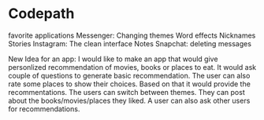 # Codepath
favorite applications
Messenger: Changing themes
            Word effects
            Nicknames
            Stories
Instagram: The clean interface
            Notes
Snapchat: deleting messages 

New Idea for an app: I would like to make an app that would give personlized recommendation of movies, books or places to eat. It would ask couple of questions to generate basic recommendation. The user can also rate some places to show their choices. Based on that it would provide the recommentations. The users can switch between themes. They can post about the books/movies/places they liked. A user can also ask other users for recommendations.
            
